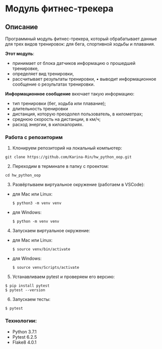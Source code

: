 # Модуль фитнес-трекера

## Описание
Программный модуль фитнес-трекера, который обрабатывает данные для трех видов тренировок: для бега, спортивной ходьбы и плавания.


**Этот модуль**:
-	принимает от блока датчиков информацию о прошедшей тренировке,
-	определяет вид тренировки,
-	рассчитывает результаты тренировки,
•	выводит информационное сообщение о результатах тренировки.

**Информационное сообщение** вкючает такую информацию:
-	тип тренировки (бег, ходьба или плавание);
-	длительность тренировки
-	дистанция, которую преодолел пользователь, в километрах;
-	среднюю скорость на дистанции, в км/ч;
-	расход энергии, в килокалориях.

### Работа с репозиторим
1. Клонируем репозиторий на локальный компьютер:
```
git clone https://github.com/Karina-Rin/hw_python_oop.git
```
2. Переходим в терминале в папку с проектом:
```
cd hw_python_oop
```
3. Развёртываем виртуальное окружение (работаем в VSCode):
* для Mac или Linux:
  ```
  $ python3 -m venv venv
  ```
* для Windows:
  ```
  $ python -m venv venv
  ```
4. Запускаем виртуальное окружение:
* для Mac или Linux:
  ```
  $ source venv/bin/activate
  ```
  
* для Windows:
  ```
  $ source venv/Scripts/activate
  ```
5. Устанавливаем pytest и проверяем его версию:
```
$ pip install pytest
$ pytest --version
```
6. Запускаем тесты:
```
$ pytest
```

### Технологии:
* Python 3.7.1
* Pytest 6.2.5
* Flake8 4.0.1
